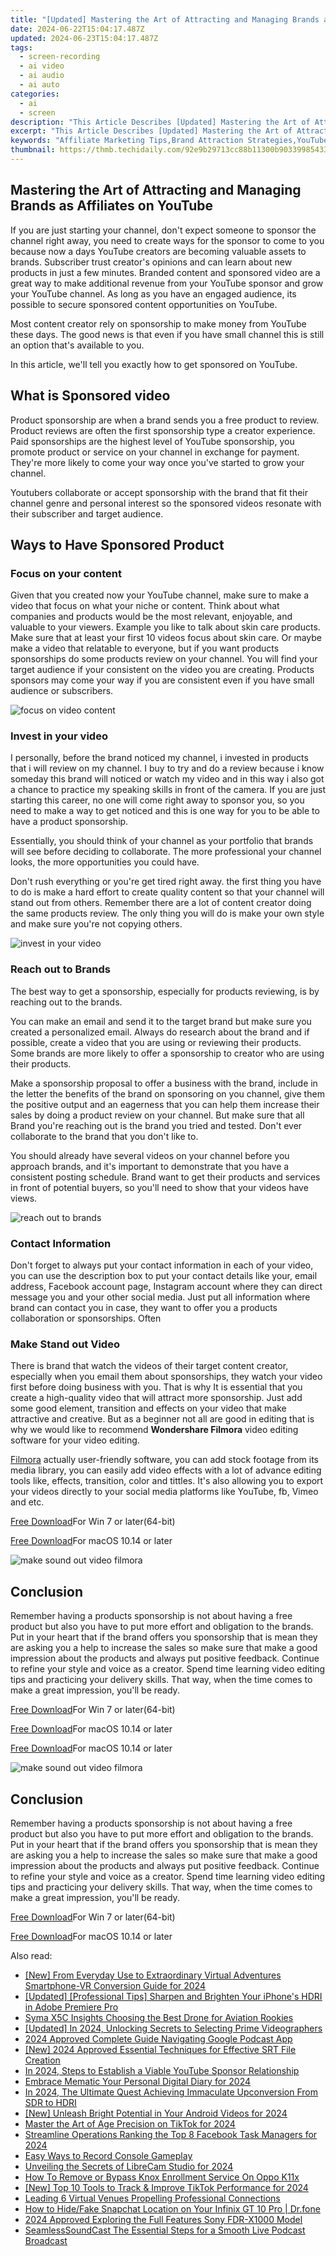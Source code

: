 ```yaml
---
title: "[Updated] Mastering the Art of Attracting and Managing Brands as Affiliates on YouTube for 2024"
date: 2024-06-22T15:04:17.487Z
updated: 2024-06-23T15:04:17.487Z
tags: 
  - screen-recording
  - ai video
  - ai audio
  - ai auto
categories: 
  - ai
  - screen
description: "This Article Describes [Updated] Mastering the Art of Attracting and Managing Brands as Affiliates on YouTube for 2024"
excerpt: "This Article Describes [Updated] Mastering the Art of Attracting and Managing Brands as Affiliates on YouTube for 2024"
keywords: "Affiliate Marketing Tips,Brand Attraction Strategies,YouTube Advertising Forums,Successful Affiliate Links,Promoting Brands Effectively,Content Creator Partnerships,Maximizing Video Branding"
thumbnail: https://thmb.techidaily.com/92e9b29713cc88b11300b903399854331375d2de8a951965b47ae1bc4c0fa3c6.jpg
---
```


## Mastering the Art of Attracting and Managing Brands as Affiliates on YouTube

If you are just starting your channel, don't expect someone to sponsor the channel right away, you need to create ways for the sponsor to come to you because now a days YouTube creators are becoming valuable assets to brands. Subscriber trust creator's opinions and can learn about new products in just a few minutes. Branded content and sponsored video are a great way to make additional revenue from your YouTube sponsor and grow your YouTube channel. As long as you have an engaged audience, its possible to secure sponsored content opportunities on YouTube.

Most content creator rely on sponsorship to make money from YouTube these days. The good news is that even if you have small channel this is still an option that's available to you.

In this article, we'll tell you exactly how to get sponsored on YouTube.

## What is Sponsored video

Product sponsorship are when a brand sends you a free product to review. Product reviews are often the first sponsorship type a creator experience. Paid sponsorships are the highest level of YouTube sponsorship, you promote product or service on your channel in exchange for payment. They're more likely to come your way once you've started to grow your channel.

Youtubers collaborate or accept sponsorship with the brand that fit their channel genre and personal interest so the sponsored videos resonate with their subscriber and target audience.

## Ways to Have Sponsored Product

### Focus on your content

Given that you created now your YouTube channel, make sure to make a video that focus on what your niche or content. Think about what companies and products would be the most relevant, enjoyable, and valuable to your viewers. Example you like to talk about skin care products. Make sure that at least your first 10 videos focus about skin care. Or maybe make a video that relatable to everyone, but if you want products sponsorships do some products review on your channel. You will find your target audience if your consistent on the video you are creating. Products sponsors may come your way if you are consistent even if you have small audience or subscribers.

![focus on video content](https://images.wondershare.com/filmora/article-images/2022/07/focus-on-video-content.jpg)

### Invest in your video

I personally, before the brand noticed my channel, i invested in products that i will review on my channel. I buy to try and do a review because i know someday this brand will noticed or watch my video and in this way i also got a chance to practice my speaking skills in front of the camera. If you are just starting this career, no one will come right away to sponsor you, so you need to make a way to get noticed and this is one way for you to be able to have a product sponsorship.

Essentially, you should think of your channel as your portfolio that brands will see before deciding to collaborate. The more professional your channel looks, the more opportunities you could have.

Don't rush everything or you're get tired right away. the first thing you have to do is make a hard effort to create quality content so that your channel will stand out from others. Remember there are a lot of content creator doing the same products review. The only thing you will do is make your own style and make sure you're not copying others.

![invest in your video](https://images.wondershare.com/filmora/article-images/2022/07/invest-in-your-video.jpg)

### Reach out to Brands

The best way to get a sponsorship, especially for products reviewing, is by reaching out to the brands.

You can make an email and send it to the target brand but make sure you created a personalized email. Always do research about the brand and if possible, create a video that you are using or reviewing their products. Some brands are more likely to offer a sponsorship to creator who are using their products.

Make a sponsorship proposal to offer a business with the brand, include in the letter the benefits of the brand on sponsoring on you channel, give them the positive output and an eagerness that you can help them increase their sales by doing a product review on your channel. But make sure that all Brand you're reaching out is the brand you tried and tested. Don't ever collaborate to the brand that you don't like to.

You should already have several videos on your channel before you approach brands, and it's important to demonstrate that you have a consistent posting schedule. Brand want to get their products and services in front of potential buyers, so you'll need to show that your videos have views.

![reach out to brands](https://images.wondershare.com/filmora/article-images/2022/07/reach-out-to-brands.jpg)

### Contact Information

Don't forget to always put your contact information in each of your video, you can use the description box to put your contact details like your, email address, Facebook account page, Instagram account where they can direct message you and your other social media. Just put all information where brand can contact you in case, they want to offer you a products collaboration or sponsorships. Often

### Make Stand out Video

There is brand that watch the videos of their target content creator, especially when you email them about sponsorships, they watch your video first before doing business with you. That is why It is essential that you create a high-quality video that will attract more sponsorship. Just add some good element, transition and effects on your video that make attractive and creative. But as a beginner not all are good in editing that is why we would like to recommend **Wondershare Filmora** video editing software for your video editing.

[Filmora](https://tools.techidaily.com/wondershare/filmora/download/) actually user-friendly software, you can add stock footage from its media library, you can easily add video effects with a lot of advance editing tools like, effects, transition, color and tittles. It's also allowing you to export your videos directly to your social media platforms like YouTube, fb, Vimeo and etc.

[Free Download](https://tools.techidaily.com/wondershare/filmora/download/)For Win 7 or later(64-bit)

[Free Download](https://tools.techidaily.com/wondershare/filmora/download/)For macOS 10.14 or later

![make sound out video filmora](https://images.wondershare.com/filmora/article-images/2022/07/make-sound-out-video-filmora.jpg)

## Conclusion

Remember having a products sponsorship is not about having a free product but also you have to put more effort and obligation to the brands. Put in your heart that if the brand offers you sponsorship that is mean they are asking you a help to increase the sales so make sure that make a good impression about the products and always put positive feedback. Continue to refine your style and voice as a creator. Spend time learning video editing tips and practicing your delivery skills. That way, when the time comes to make a great impression, you'll be ready.

[Free Download](https://tools.techidaily.com/wondershare/filmora/download/)For Win 7 or later(64-bit)

[Free Download](https://tools.techidaily.com/wondershare/filmora/download/)For macOS 10.14 or later

[Free Download](https://tools.techidaily.com/wondershare/filmora/download/)For macOS 10.14 or later

![make sound out video filmora](https://images.wondershare.com/filmora/article-images/2022/07/make-sound-out-video-filmora.jpg)

## Conclusion

Remember having a products sponsorship is not about having a free product but also you have to put more effort and obligation to the brands. Put in your heart that if the brand offers you sponsorship that is mean they are asking you a help to increase the sales so make sure that make a good impression about the products and always put positive feedback. Continue to refine your style and voice as a creator. Spend time learning video editing tips and practicing your delivery skills. That way, when the time comes to make a great impression, you'll be ready.

[Free Download](https://tools.techidaily.com/wondershare/filmora/download/)For Win 7 or later(64-bit)

[Free Download](https://tools.techidaily.com/wondershare/filmora/download/)For macOS 10.14 or later

<ins class="adsbygoogle"
     style="display:block"
     data-ad-format="autorelaxed"
     data-ad-client="ca-pub-7571918770474297"
     data-ad-slot="1223367746"></ins>

<ins class="adsbygoogle"
     style="display:block"
     data-ad-format="autorelaxed"
     data-ad-client="ca-pub-7571918770474297"
     data-ad-slot="1223367746"></ins>



<ins class="adsbygoogle"
     style="display:block"
     data-ad-client="ca-pub-7571918770474297"
     data-ad-slot="8358498916"
     data-ad-format="auto"
     data-full-width-responsive="true"></ins>


<span class="atpl-alsoreadstyle">Also read:</span>
<div><ul>
<li><a href="https://fox-glue.techidaily.com/new-from-everyday-use-to-extraordinary-virtual-adventures-smartphone-vr-conversion-guide-for-2024/"><u>[New] From Everyday Use to Extraordinary Virtual Adventures  Smartphone-VR Conversion Guide for 2024</u></a></li>
<li><a href="https://fox-glue.techidaily.com/updated-professional-tips-sharpen-and-brighten-your-iphones-hdri-in-adobe-premiere-pro/"><u>[Updated] [Professional Tips] Sharpen and Brighten Your iPhone's HDRI in Adobe Premiere Pro</u></a></li>
<li><a href="https://fox-glue.techidaily.com/syma-x5c-insights-choosing-the-best-drone-for-aviation-rookies/"><u>Syma X5C Insights  Choosing the Best Drone for Aviation Rookies</u></a></li>
<li><a href="https://fox-glue.techidaily.com/updated-in-2024-unlocking-secrets-to-selecting-prime-videographers/"><u>[Updated] In 2024, Unlocking Secrets to Selecting Prime Videographers</u></a></li>
<li><a href="https://fox-glue.techidaily.com/2024-approved-complete-guide-navigating-google-podcast-app/"><u>2024 Approved  Complete Guide  Navigating Google Podcast App</u></a></li>
<li><a href="https://fox-glue.techidaily.com/new-2024-approved-essential-techniques-for-effective-srt-file-creation/"><u>[New] 2024 Approved  Essential Techniques for Effective SRT File Creation</u></a></li>
<li><a href="https://fox-glue.techidaily.com/in-2024-steps-to-establish-a-viable-youtube-sponsor-relationship/"><u>In 2024, Steps to Establish a Viable YouTube Sponsor Relationship</u></a></li>
<li><a href="https://fox-glue.techidaily.com/embrace-mematic-your-personal-digital-diary-for-2024/"><u>Embrace Mematic  Your Personal Digital Diary for 2024</u></a></li>
<li><a href="https://fox-glue.techidaily.com/in-2024-the-ultimate-quest-achieving-immaculate-upconversion-from-sdr-to-hdri/"><u>In 2024, The Ultimate Quest  Achieving Immaculate Upconversion From SDR to HDRI</u></a></li>
<li><a href="https://fox-glue.techidaily.com/new-unleash-bright-potential-in-your-android-videos-for-2024/"><u>[New] Unleash Bright Potential in Your Android Videos for 2024</u></a></li>
<li><a href="https://extra-support.techidaily.com/master-the-art-of-age-precision-on-tiktok-for-2024/"><u>Master the Art of Age Precision on TikTok for 2024</u></a></li>
<li><a href="https://facebook-videos.techidaily.com/streamline-operations-ranking-the-top-8-facebook-task-managers-for-2024/"><u>Streamline Operations  Ranking the Top 8 Facebook Task Managers for 2024</u></a></li>
<li><a href="https://screen-activity-recording.techidaily.com/easy-ways-to-record-console-gameplay/"><u>Easy Ways to Record Console Gameplay</u></a></li>
<li><a href="https://video-capture.techidaily.com/unveiling-the-secrets-of-librecam-studio-for-2024/"><u>Unveiling the Secrets of LibreCam Studio for 2024</u></a></li>
<li><a href="https://easy-unlock-android.techidaily.com/how-to-remove-or-bypass-knox-enrollment-service-on-oppo-k11x-by-drfone-android/"><u>How To Remove or Bypass Knox Enrollment Service On Oppo K11x</u></a></li>
<li><a href="https://tiktok-video-files.techidaily.com/new-top-10-tools-to-track-and-improve-tiktok-performance-for-2024/"><u>[New] Top 10 Tools to Track & Improve TikTok Performance for 2024</u></a></li>
<li><a href="https://extra-hints.techidaily.com/leading-6-virtual-venues-propelling-professional-connections/"><u>Leading 6 Virtual Venues Propelling Professional Connections</u></a></li>
<li><a href="https://location-social.techidaily.com/how-to-hidefake-snapchat-location-on-your-infinix-gt-10-pro-drfone-by-drfone-virtual-android/"><u>How to Hide/Fake Snapchat Location on Your Infinix GT 10 Pro | Dr.fone</u></a></li>
<li><a href="https://some-techniques.techidaily.com/2024-approved-exploring-the-full-features-sony-fdr-x1000-model/"><u>2024 Approved  Exploring the Full Features  Sony FDR-X1000 Model</u></a></li>
<li><a href="https://extra-hints.techidaily.com/seamlesssoundcast-the-essential-steps-for-a-smooth-live-podcast-broadcast/"><u>SeamlessSoundCast  The Essential Steps for a Smooth Live Podcast Broadcast</u></a></li>
</ul></div>

